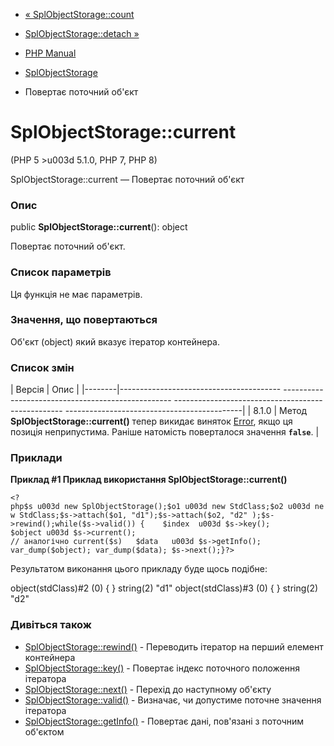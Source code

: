 - [« SplObjectStorage::count](splobjectstorage.count.md)
- [SplObjectStorage::detach »](splobjectstorage.detach.md)

- [PHP Manual](index.md)
- [SplObjectStorage](class.splobjectstorage.md)
- Повертає поточний об'єкт

# SplObjectStorage::current

(PHP 5 \>u003d 5.1.0, PHP 7, PHP 8)

SplObjectStorage::current — Повертає поточний об'єкт

### Опис

public **SplObjectStorage::current**(): object

Повертає поточний об'єкт.

### Список параметрів

Ця функція не має параметрів.

### Значення, що повертаються

Об'єкт (object) який вказує ітератор контейнера.

### Список змін

| Версія | Опис |
|--------|---------------------------------------- -------------------------------------------------- -------------------------------------------------- --------------------------------------------|
| 8.1.0 | Метод **SplObjectStorage::current()** тепер викидає виняток [Error](class.error.md), якщо ця позиція неприпустима. Раніше натомість поверталося значення **`false`**. |

### Приклади

**Приклад #1 Приклад використання **SplObjectStorage::current()****

` <?php$s u003d new SplObjectStorage();$o1 u003d new StdClass;$o2 u003d new StdClass;$s->attach($o1, "d1");$s->attach($o2, "d2" );$s->rewind();while($s->valid()) {    $index  u003d $s->key(); $object u003d $s->current(); // аналогічно current($s)   $data   u003d $s->getInfo(); var_dump($object); var_dump($data); $s->next();}?> `

Результатом виконання цього прикладу буде щось подібне:

object(stdClass)#2 (0) {
}
string(2) "d1"
object(stdClass)#3 (0) {
}
string(2) "d2"

### Дивіться також

- [SplObjectStorage::rewind()](splobjectstorage.rewind.md) -
Переводить ітератор на перший елемент контейнера
- [SplObjectStorage::key()](splobjectstorage.key.md) - Повертає
індекс поточного положення ітератора
- [SplObjectStorage::next()](splobjectstorage.next.md) - Перехід до
наступному об'єкту
- [SplObjectStorage::valid()](splobjectstorage.valid.md) -
Визначає, чи допустиме поточне значення ітератора
- [SplObjectStorage::getInfo()](splobjectstorage.getinfo.md) -
Повертає дані, пов'язані з поточним об'єктом
